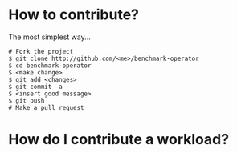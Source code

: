 # How to contribute?

The most simplest way...

```
# Fork the project
$ git clone http://github.com/<me>/benchmark-operator
$ cd benchmark-operator
$ <make change>
$ git add <changes>
$ git commit -a
$ <insert good message>
$ git push
# Make a pull request
```

# How do I contribute a workload?

